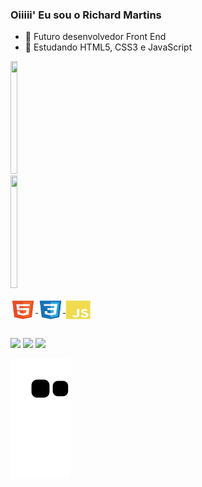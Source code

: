 ### Oiiiii' Eu sou o Richard Martins

- 🔮 Futuro desenvolvedor Front End
- 🌱 Estudando HTML5, CSS3 e JavaScript

<div style="display: inline-block">
  <a href="https://github.com/Richard-Martins">
  <img height="180em" img width="50%" src="https://github-readme-stats.vercel.app/api?username=Richard-Martins&show_icons=true&theme=great-gatsby&include_all_commits=true&count_private=true"/>
  <img height="180em" img width="49%" src="https://github-readme-stats.vercel.app/api/top-langs/?username=Richard-Martins&layout=compact&langs_count=7&theme=great-gatsby"/>
</div>

<div style="display: inline_block"><br>
 
  <img align="center" alt="Richard-HTML" height="30" width="40" src="https://raw.githubusercontent.com/devicons/devicon/master/icons/html5/html5-original.svg">
  <img align="center" alt="Richard-CSS" height="30" width="40" src="https://raw.githubusercontent.com/devicons/devicon/master/icons/css3/css3-original.svg">
  <img align="center" alt="Richard-Js" height="30" width="40" src="https://raw.githubusercontent.com/devicons/devicon/master/icons/javascript/javascript-plain.svg">
  
 ##
  
<div>
  <a href="https://www.instagram.com/rdmartin_s/" target="_blank"><img src="https://img.shields.io/badge/-Instagram-%23E4405F?style=for-the-badge&logo=instagram&logoColor=white" target="_blank"></a>
 <a href="https://discord.com/channels/@me" target="_blank"><img src="https://img.shields.io/badge/Discord-7289DA?style=for-the-badge&logo=discord&logoColor=white" target="_blank"></a> 
  <a href = "https://mail.google.com/mail/u/0/#inbox"><img src="https://img.shields.io/badge/-Gmail-%23333?style=for-the-badge&logo=gmail&logoColor=white" target="_blank"></a> 
</div>

![Snake animation](https://github.com/Richard-Martins/Richard-Martins/blob/output/github-contribution-grid-snake.svg)
